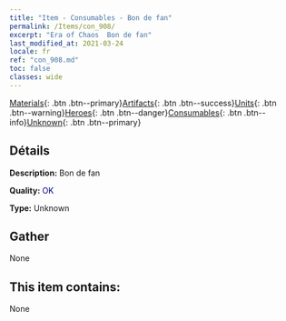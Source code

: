 ```yaml
---
title: "Item - Consumables - Bon de fan"
permalink: /Items/con_908/
excerpt: "Era of Chaos  Bon de fan"
last_modified_at: 2021-03-24
locale: fr
ref: "con_908.md"
toc: false
classes: wide
---
```

 [Materials](/fr/Items/){: .btn .btn--primary}[Artifacts](/fr/Items/Artifacts/){: .btn .btn--success}[Units](/fr/Items/Units/){: .btn .btn--warning}[Heroes](/fr/Items/Heroes/){: .btn .btn--danger}[Consumables](/fr/Items/Consumables/){: .btn .btn--info}[Unknown](/fr/Items/Unknown/){: .btn .btn--primary}

## Détails
 **Description:** Bon de fan

 **Quality:** <span style="color: #000080">OK</span>

 **Type:** Unknown

## Gather

  None

## This item contains:

  None

